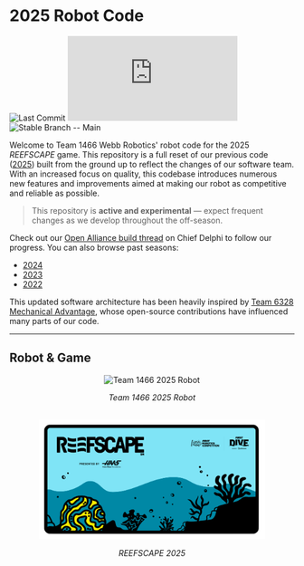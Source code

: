 # 2025 Robot Code

![Last Commit](https://img.shields.io/github/last-commit/GrumpyBud/AdvantageKitVisionSwerveAlign)
![Latest PR](https://img.shields.io/endpoint?url=https://raw.githubusercontent.com/<user>/<repo>/main/img/latest-pr.json)
![Stable Branch -- Main](https://img.shields.io/badge/Stable%20Branch-Main-blue?labelColor=grey)

Welcome to Team 1466 Webb Robotics' robot code for the 2025 *REEFSCAPE* game. This repository is a full reset of our previous code ([2025](https://github.com/FRC1466/robot-code-2025)) built from the ground up to reflect the changes of our software team. With an increased focus on quality, this codebase introduces numerous new features and improvements aimed at making our robot as competitive and reliable as possible.

> This repository is **active and experimental** — expect frequent changes as we develop throughout the off-season.

Check out our [Open Alliance build thread](https://www.chiefdelphi.com/t/frc-1466-webb-robotics-2025-build-thread-open-alliance/477247) on Chief Delphi to follow our progress. You can also browse past seasons:
- [2024](https://github.com/FRC1466/robot-code-2024)
- [2023](https://github.com/FRC1466/robot-code-2023)
- [2022](https://github.com/FRC1466/robot-code-2022)

This updated software architecture has been heavily inspired by [Team 6328 Mechanical Advantage](https://github.com/Mechanical-Advantage), whose open-source contributions have influenced many parts of our code.

---

## Robot & Game

<div align="center">
  <img src="/img/robot.jpg" alt="Team 1466 2025 Robot" width="400"/>
  <p><em>Team 1466 2025 Robot</em></p>

  <br/>

  <img src="/img/reefscape.png" alt="REEFSCAPE 2025" width="400"/>
  <p><em>REEFSCAPE 2025</em></p>
</div>
